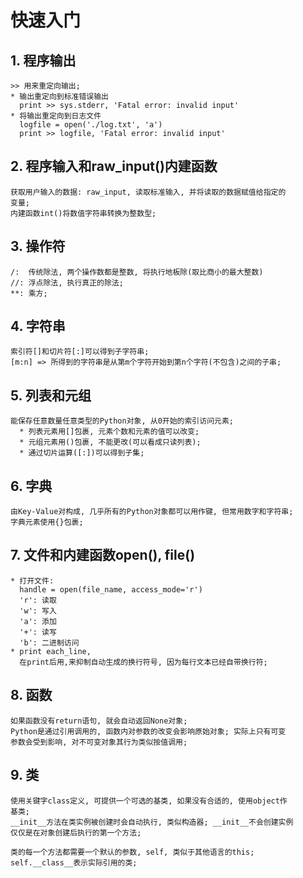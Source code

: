 # **快速入门**



## **1. 程序输出**
    >> 用来重定向输出;
    * 输出重定向到标准错误输出
      print >> sys.stderr, 'Fatal error: invalid input'
    * 将输出重定向到日志文件
      logfile = open('./log.txt', 'a')
      print >> logfile, 'Fatal error: invalid input'



## **2. 程序输入和raw_input()内建函数**
    获取用户输入的数据: raw_input, 读取标准输入, 并将读取的数据赋值给指定的
    变量;
    内建函数int()将数值字符串转换为整数型;



## **3. 操作符**
    /:  传统除法, 两个操作数都是整数, 将执行地板除(取比商小的最大整数)
    //: 浮点除法, 执行真正的除法;
    **: 乘方;


## **4. 字符串**
    索引符[]和切片符[:]可以得到子字符串; 
    [m:n] => 所得到的字符串是从第m个字符开始到第n个字符(不包含)之间的子串;



## **5. 列表和元组**
    能保存任意数量任意类型的Python对象, 从0开始的索引访问元素;
      * 列表元素用[]包裹, 元素个数和元素的值可以改变;
      * 元组元素用()包裹, 不能更改(可以看成只读列表);
      * 通过切片运算([:])可以得到子集;



## **6. 字典**
    由Key-Value对构成, 几乎所有的Python对象都可以用作键, 但常用数字和字符串;
    字典元素使用{}包裹;



## **7. 文件和内建函数open(), file()**
    * 打开文件:
      handle = open(file_name, access_mode='r')
      'r': 读取 
      'w': 写入
      'a': 添加
      '+': 读写
      'b': 二进制访问
    * print each_line,
      在print后用,来抑制自动生成的换行符号, 因为每行文本已经自带换行符;


## **8. 函数**
    如果函数没有return语句, 就会自动返回None对象;
    Python是通过引用调用的, 函数内对参数的改变会影响原始对象; 实际上只有可变
    参数会受到影响, 对不可变对象其行为类似按值调用;



## **9. 类**
    使用关键字class定义, 可提供一个可选的基类, 如果没有合适的, 使用object作
    基类;
    __init__方法在类实例被创建时会自动执行, 类似构造器; __init__不会创建实例
    仅仅是在对象创建后执行的第一个方法;

    类的每一个方法都需要一个默认的参数, self, 类似于其他语言的this;
    self.__class__表示实际引用的类;
